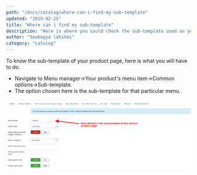 ```yaml
---
path: "/docs/catalog/where-can-i-find-my-sub-template"
updated: "2019-02-25"
title: "Where can i find my sub-template"
description: "Here is where you could check the sub-template used on your menus. This would be helpful while creating template overrides."
author: "Sowbagya lakshmi"
category: "catalog"
---
```


To know the sub-template of your product page, here is what you will have to do.

- Navigate to Menu manager->Your product's menu item->Common options->Sub-template.
- The option chosen here is the sub-template for that particular menu.

![Subtemplate](https://raw.githubusercontent.com/j2store/doc-images/master/catalog/where-do-i-find-my-sub-template/subtemplate.png)


